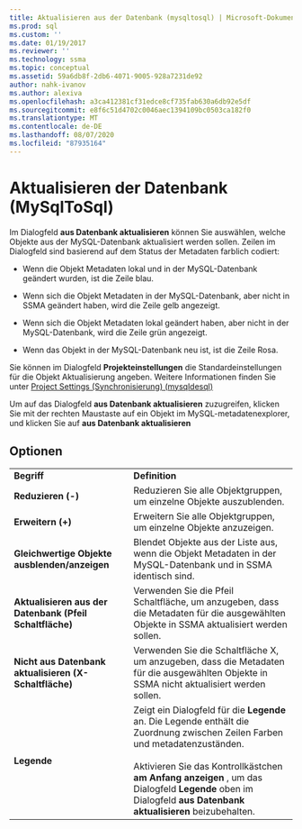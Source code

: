 ```yaml
---
title: Aktualisieren aus der Datenbank (mysqltosql) | Microsoft-Dokumentation
ms.prod: sql
ms.custom: ''
ms.date: 01/19/2017
ms.reviewer: ''
ms.technology: ssma
ms.topic: conceptual
ms.assetid: 59a6db8f-2db6-4071-9005-928a7231de92
author: nahk-ivanov
ms.author: alexiva
ms.openlocfilehash: a3ca412381cf31edce8cf735fab630a6db92e5df
ms.sourcegitcommit: e8f6c51d4702c0046aec1394109bc0503ca182f0
ms.translationtype: MT
ms.contentlocale: de-DE
ms.lasthandoff: 08/07/2020
ms.locfileid: "87935164"
---
```

# <a name="refresh-from-database-mysqltosql"></a>Aktualisieren der Datenbank (MySqlToSql)
Im Dialogfeld **aus Datenbank aktualisieren** können Sie auswählen, welche Objekte aus der MySQL-Datenbank aktualisiert werden sollen. Zeilen im Dialogfeld sind basierend auf dem Status der Metadaten farblich codiert:  
  
-   Wenn die Objekt Metadaten lokal und in der MySQL-Datenbank geändert wurden, ist die Zeile blau.  
  
-   Wenn sich die Objekt Metadaten in der MySQL-Datenbank, aber nicht in SSMA geändert haben, wird die Zeile gelb angezeigt.  
  
-   Wenn sich die Objekt Metadaten lokal geändert haben, aber nicht in der MySQL-Datenbank, wird die Zeile grün angezeigt.  
  
-   Wenn das Objekt in der MySQL-Datenbank neu ist, ist die Zeile Rosa.  
  
Sie können im Dialogfeld **Projekteinstellungen** die Standardeinstellungen für die Objekt Aktualisierung angeben. Weitere Informationen finden Sie unter [Project Settings &#40;Synchronisierung&#41; &#40;mysqldesql&#41;](../../ssma/mysql/project-settings-synchronization-mysqltosql.md)  
  
Um auf das Dialogfeld **aus Datenbank aktualisieren** zuzugreifen, klicken Sie mit der rechten Maustaste auf ein Objekt im MySQL-metadatenexplorer, und klicken Sie auf **aus Datenbank aktualisieren**  
  
## <a name="options"></a>Optionen  
  
|||  
|-|-|  
|**Begriff**|**Definition**|  
|**Reduzieren (-)**|Reduzieren Sie alle Objektgruppen, um einzelne Objekte auszublenden.|  
|**Erweitern (+)**|Erweitern Sie alle Objektgruppen, um einzelne Objekte anzuzeigen.|  
|**Gleichwertige Objekte ausblenden/anzeigen**|Blendet Objekte aus der Liste aus, wenn die Objekt Metadaten in der MySQL-Datenbank und in SSMA identisch sind.|  
|**Aktualisieren aus der Datenbank (Pfeil Schaltfläche)**|Verwenden Sie die Pfeil Schaltfläche, um anzugeben, dass die Metadaten für die ausgewählten Objekte in SSMA aktualisiert werden sollen.|  
|**Nicht aus Datenbank aktualisieren (X-Schaltfläche)**|Verwenden Sie die Schaltfläche X, um anzugeben, dass die Metadaten für die ausgewählten Objekte in SSMA nicht aktualisiert werden sollen.|  
|**Legende**|Zeigt ein Dialogfeld für die **Legende** an. Die Legende enthält die Zuordnung zwischen Zeilen Farben und metadatenzuständen.<br /><br />Aktivieren Sie das Kontrollkästchen **am Anfang anzeigen** , um das Dialogfeld **Legende** oben im Dialogfeld **aus Datenbank aktualisieren** beizubehalten.|  
  
